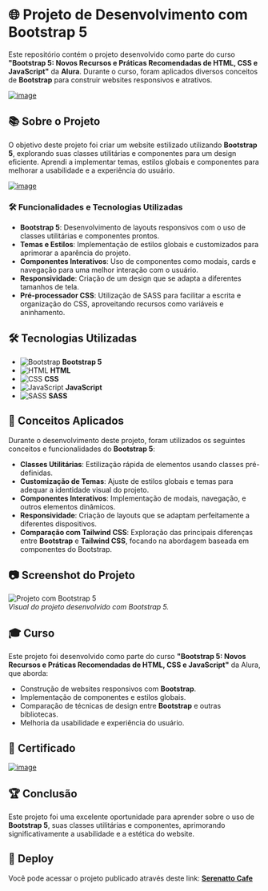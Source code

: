 # 🌐 Projeto de Desenvolvimento com Bootstrap 5

Este repositório contém o projeto desenvolvido como parte do curso **"Bootstrap 5: Novos Recursos e Práticas Recomendadas de HTML, CSS e JavaScript"** da **Alura**. Durante o curso, foram aplicados diversos conceitos de **Bootstrap** para construir websites responsivos e atrativos.

[![image](https://github.com/user-attachments/assets/367e035a-4bdc-4f6e-8b79-a41bca2e20ab)](https://cursos.alura.com.br/course/bootstrap-5-novos-recursos-praticas-html-css-javascript)

## 📚 Sobre o Projeto

O objetivo deste projeto foi criar um website estilizado utilizando **Bootstrap 5**, explorando suas classes utilitárias e componentes para um design eficiente. Aprendi a implementar temas, estilos globais e componentes para melhorar a usabilidade e a experiência do usuário.

[![image](https://github.com/user-attachments/assets/2d3ce770-c609-40b9-8dc3-57585153ee39)](https://09-css-bootstrap-serenatto-cafe.vercel.app/#)

### 🛠️ Funcionalidades e Tecnologias Utilizadas

- **Bootstrap 5**: Desenvolvimento de layouts responsivos com o uso de classes utilitárias e componentes prontos.
- **Temas e Estilos**: Implementação de estilos globais e customizados para aprimorar a aparência do projeto.
- **Componentes Interativos**: Uso de componentes como modais, cards e navegação para uma melhor interação com o usuário.
- **Responsividade**: Criação de um design que se adapta a diferentes tamanhos de tela.
- **Pré-processador CSS**: Utilização de SASS para facilitar a escrita e organização do CSS, aproveitando recursos como variáveis e aninhamento.

## 🛠️ Tecnologias Utilizadas

- ![Bootstrap](https://upload.wikimedia.org/wikipedia/commons/thumb/3/30/Bootstrap_logo.svg/1200px-Bootstrap_logo.svg.png) **Bootstrap 5**
- ![HTML](https://img.icons8.com/color/48/000000/html-5.png) **HTML**
- ![CSS](https://img.icons8.com/color/48/000000/css3.png) **CSS**
- ![JavaScript](https://img.icons8.com/color/48/000000/javascript.png) **JavaScript**
- ![SASS](https://cdn.worldvectorlogo.com/logos/sass-1.svg) **SASS**


## 🎯 Conceitos Aplicados

Durante o desenvolvimento deste projeto, foram utilizados os seguintes conceitos e funcionalidades do **Bootstrap 5**:

- **Classes Utilitárias**: Estilização rápida de elementos usando classes pré-definidas.
- **Customização de Temas**: Ajuste de estilos globais e temas para adequar a identidade visual do projeto.
- **Componentes Interativos**: Implementação de modais, navegação, e outros elementos dinâmicos.
- **Responsividade**: Criação de layouts que se adaptam perfeitamente a diferentes dispositivos.
- **Comparação com Tailwind CSS**: Exploração das principais diferenças entre **Bootstrap** e **Tailwind CSS**, focando na abordagem baseada em componentes do Bootstrap.

## 📷 Screenshot do Projeto

![Projeto com Bootstrap 5](./path-to-screenshot.png)  
*Visual do projeto desenvolvido com Bootstrap 5.*

## 🎓 Curso

Este projeto foi desenvolvido como parte do curso **"Bootstrap 5: Novos Recursos e Práticas Recomendadas de HTML, CSS e JavaScript"** da Alura, que aborda:

- Construção de websites responsivos com **Bootstrap**.
- Implementação de componentes e estilos globais.
- Comparação de técnicas de design entre **Bootstrap** e outras bibliotecas.
- Melhoria da usabilidade e experiência do usuário.

## 📜 Certificado

[![image](https://github.com/user-attachments/assets/76e874db-4bd6-4086-b200-2bb24bb16cb0)](https://cursos.alura.com.br/certificate/6edcad9f-ab21-4155-a12f-951cc35ceee3?lang=pt_BR)


## 🏆 Conclusão

Este projeto foi uma excelente oportunidade para aprender sobre o uso de **Bootstrap 5**, suas classes utilitárias e componentes, aprimorando significativamente a usabilidade e a estética do website.

## 🚀 Deploy

Você pode acessar o projeto publicado através deste link: [**Serenatto Cafe**]([https://seu-link-aqui.com](https://09-css-bootstrap-serenatto-cafe.vercel.app/#))
